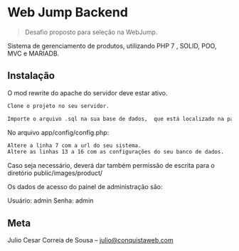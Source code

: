 # Web Jump Backend
> Desafio proposto para seleção na WebJump.


Sistema de gerenciamento de produtos, utilizando PHP 7 , SOLID, POO, MVC e MARIADB.



## Instalação

O mod rewrite do apache do servidor deve estar ativo.

```sh
Clone o projeto no seu servidor.
```

```sh
Importe o arquivo .sql na sua base de dados,  que está localizado na pasta "db";
```

No arquivo app/config/config.php:

```sh
Altere a linha 7 com a url do seu sistema.
Altere as linhas 13 a 16 com as configurações do seu banco de dados.
```

Caso seja necessário, deverá dar também permissão de escrita para o diretório public/images/product/

Os dados de acesso do painel de administração são:

Usuário: admin
Senha: admin

## Meta

Julio Cesar Correia de Sousa – julio@conquistaweb.com


